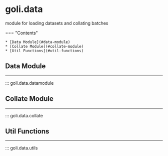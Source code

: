 goli.data
====================
module for loading datasets and collating batches

=== "Contents"

    * [Data Module](#data-module)
    * [Collate Module](#collate-module)
    * [Util Functions](#util-functions)

## Data Module
------------
::: goli.data.datamodule


## Collate Module
------------
::: goli.data.collate


## Util Functions
------------
::: goli.data.utils
